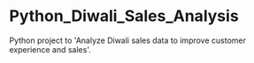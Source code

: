 # Python_Diwali_Sales_Analysis
Python project to 'Analyze Diwali sales data to improve customer experience and sales'.


